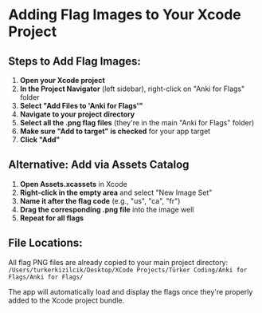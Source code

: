 # Adding Flag Images to Your Xcode Project

## Steps to Add Flag Images:

1. **Open your Xcode project**
2. **In the Project Navigator** (left sidebar), right-click on "Anki for Flags" folder
3. **Select "Add Files to 'Anki for Flags'"**
4. **Navigate to your project directory**
5. **Select all the .png flag files** (they're in the main "Anki for Flags" folder)
6. **Make sure "Add to target" is checked** for your app target
7. **Click "Add"**

## Alternative: Add via Assets Catalog

1. **Open Assets.xcassets** in Xcode
2. **Right-click in the empty area** and select "New Image Set"
3. **Name it after the flag code** (e.g., "us", "ca", "fr")
4. **Drag the corresponding .png file** into the image well
5. **Repeat for all flags**

## File Locations:
All flag PNG files are already copied to your main project directory:
`/Users/turkerkizilcik/Desktop/XCode Projects/Türker Coding/Anki for Flags/Anki for Flags/`

The app will automatically load and display the flags once they're properly added to the Xcode project bundle.